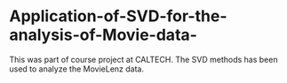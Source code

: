 # Application-of-SVD-for-the-analysis-of-Movie-data-
This was part of course project at CALTECH. The SVD methods has been used to analyze the MovieLenz data. 
